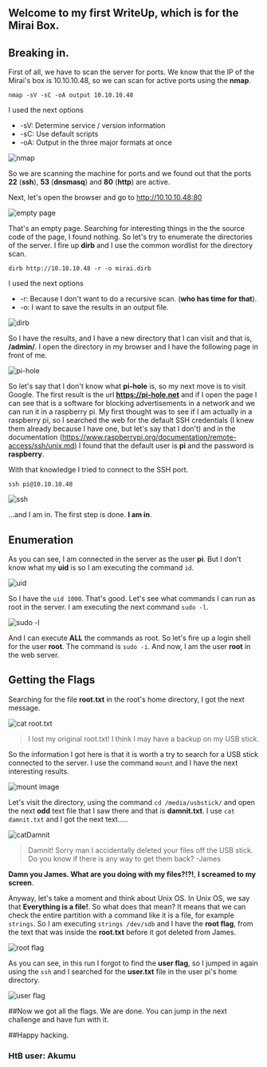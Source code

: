 ## Welcome to my first WriteUp, which is for the Mirai Box.

## Breaking in.

First of all, we have to scan the server for ports. We know that the IP of the Mirai's box is 10.10.10.48, so we can scan for active ports using the **nmap**.

`nmap -sV -sC -oA output 10.10.10.48`

I used the next options
- -sV: Determine service / version information
- -sC: Use default scripts
- -oA: Output in the three major formats at once

![nmap](/images/nmap.png)

So we are scanning the machine for ports and we found out that the ports **22** (__ssh__), **53** (__dnsmasq__) and **80** (__http__) are active.

Next, let's open the browser and go to http://10.10.10.48:80

![empty page](/images/web1.png)

That's an empty page. Searching for interesting things in the the source code of the page, I found nothing. So let's try to enumerate the directories of the server.
I fire up **dirb** and I use the common wordlist for the directory scan.

`dirb http://10.10.10.48 -r -o mirai.dirb`

I used the next options
- -r: Because I don't want to do a recursive scan. (__who has time for that__).
- -o: I want to save the results in an output file.

![dirb](/images/dirb.png)

So I have the results, and I have a new directory that I can visit and that is, **/admin/**. I open the directory in my browser and I have the following page in front of me.

![pi-hole](/images/pihole.png)

So let's say that I don't know what **pi-hole** is, so my next move is to visit Google. 
The first result is the url **https://pi-hole.net** and if I open the page I can see that is a software for blocking advertisements in a network and we can run it in a raspberry pi.
My first thought was to see if I am actually in a raspberry pi, so I searched the web for the default SSH credentials (I knew them already because I have one, but let's say that I don't) and in the documentation (https://www.raspberrypi.org/documentation/remote-access/ssh/unix.md) I found that the default user is **pi** and the password is **raspberry**.

With that knowledge I tried to connect to the SSH port.

`ssh pi@10.10.10.48`

![ssh](/images/ssh1.png)

...and I am in. The first step is done. **I am in**.

## Enumeration

As you can see, I am connected in the server as the user __pi__. But I don't know what my __uid__ is so I am executing the command `id`.

![uid](/images/id.png)

So I have the `uid 1000`. That's good. Let's see what commands I can run as root in the server. I am executing the next command `sudo -l`.

![sudo -l](/images/sudol.png)

And I can execute __ALL__ the commands as root. So let's fire up a login shell for the user __root__. The command is `sudo -i`. And now, I am the user **root** in the web server.

## Getting the Flags

Searching for the file __root.txt__ in the root's home directory, I got the next message.

![cat root.txt](/images/catRootTxt.png)

> I lost my original root.txt! I think I may have a backup on my USB stick.

So the information I got here is that it is worth a try to search for a USB stick connected to the server. I use the command `mount` and I have the next interesting results.

![mount image](/images/usbstick.png)

Let's visit the directory, using the command `cd /media/usbstick/` and open the next __odd__ text file that I saw there and that is __damnit.txt__.
I use `cat damnit.txt` and I got the next text.....

![catDamnit](/images/catDamnitTxt.png)

> Damnit! Sorry man I accidentally deleted your files off the USB stick.
> Do you know if there is any way to get them back?
> -James

**Damn you James. What are you doing with my files?!?!**, __I screamed to my screen__.

Anyway, let's take a moment and think about Unix OS. In Unix OS, we say that **__Everything is a file!__**. So what does that mean? It means that we can check the entire partition with a command like it is a file, for example `strings`. So I am executing `strings /dev/sdb` and I have the **root flag**, from the text that was inside the **root.txt** before it got deleted from James.

![root flag](/images/rootflag.png)

As you can see, in this run I forgot to find the **user flag**, so I jumped in again using the `ssh` and I searched for the **user.txt** file in the user pi's home directory.

![user flag](/images/userflag.png)

##Now we got all the flags. We are done. You can jump in the next challenge and have fun with it.

##Happy hacking.

### HtB user: Akumu
